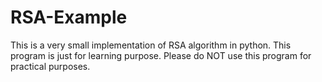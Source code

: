 # RSA-Example
This is a very small implementation of RSA algorithm in python. This program is just for learning purpose. 
Please do NOT use this program for practical purposes.
